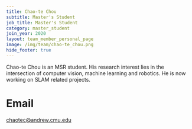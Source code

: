 ```yaml
---
title: Chao-te Chou
subtitle: Master's Student
job_title: Master's Student
category: master_student
join_year: 2020
layout: team_member_personal_page
image: /img/team/chao-te_chou.png
hide_footer: true
---
```


 Chao-te Chou is an MSR student. His research interest lies in the intersection of computer vision, machine learning and robotics. He is now working on SLAM related projects.

# Email #
chaotec@andrew.cmu.edu